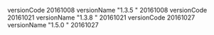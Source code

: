 versionCode 20161008 versionName "1.3.5 "  20161008 
versionCode 20161021 versionName "1.3.8 "  20161021 
versionCode 20161027 versionName "1.5.0 "  20161027 
